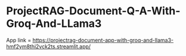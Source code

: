 # ProjectRAG-Document-Q-A-With-Groq-And-LLama3

App link = https://projectrag-document-app-with-groq-and-llama3-hmf2ym8thi2vck2ts.streamlit.app/
